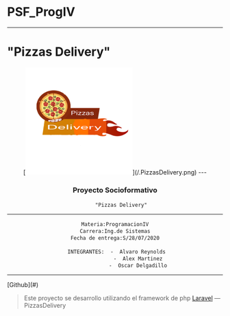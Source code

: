 # PSF\_**ProgIV**

---

# "**Pizzas Delivery**"

<center>
[<img src=".PizzasDelivery.png" width="250"/>](/.PizzasDelivery.png)
---
</center>

<center>

### Proyecto Socioformativo

        "Pizzas Delivery"

---

    Materia:ProgramacionIV
    Carrera:Ing.de Sistemas
    Fecha de entrega:S/28/07/2020

     INTEGRANTES:  -  Alvaro Reynolds
                   -  Alex Martinez
                   -  Oscar Delgadillo

---
</center>
[Github](#)

> Este proyecto se desarrollo utilizando el framework de php [Laravel](https://laravel.com/docs/6.x) — PizzasDelivery
